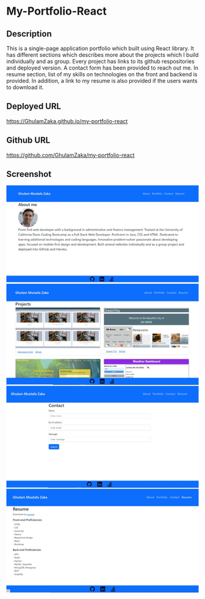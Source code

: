 # My-Portfolio-React

## Description

This is a single-page application portfolio which built using React library. It has different sections which describes more about the projects which I build individually and as group. Every project has links to its github respositories and deployed version. A contact form has been provided to reach out me. In resume section, list of my skills on technologies on the front and backend is provided. In addition, a link to my resume is also provided if the users wants to download it.

## Deployed URL

https://GhulamZaka.github.io/my-portfolio-react

## Github URL

https://github.com/GhulamZaka/my-portfolio-react

## Screenshot

<img src="src/assets/images/a1.jpg">
<img src="src/assets/images/a2.jpg">
<img src="src/assets/images/a3.jpg">
<img src="src/assets/images/a4.jpg">
